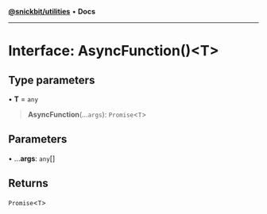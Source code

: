 [**@snickbit/utilities**](../README.md) • **Docs**

***

# Interface: AsyncFunction()\<T\>

## Type parameters

• **T** = `any`

> **AsyncFunction**(...`args`): `Promise`\<`T`\>

## Parameters

• ...**args**: `any`[]

## Returns

`Promise`\<`T`\>
